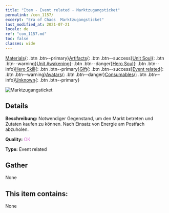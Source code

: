 ```yaml
---
title: "Item - Event related - Marktzugangsticket"
permalink: /con_1157/
excerpt: "Era of Chaos  Marktzugangsticket"
last_modified_at: 2021-07-21
locale: de
ref: "con_1157.md"
toc: false
classes: wide
---
```

 [Materials](/ItemsDE/){: .btn .btn--primary}[Artifacts](/ItemsDE/Artifacts/){: .btn .btn--success}[Unit Soul](/ItemsDE/UnitSoul/){: .btn .btn--warning}[Unit Awakening](/ItemsDE/UnitAwakening/){: .btn .btn--danger}[Hero Soul](/ItemsDE/HeroSoul/){: .btn .btn--info}[Hero Skill](/ItemsDE/HeroSkill/){: .btn .btn--primary}[Gift](/ItemsDE/Gift/){: .btn .btn--success}[Event related](/ItemsDE/Events/){: .btn .btn--warning}[Avatars](/ItemsDE/Avatars/){: .btn .btn--danger}[Consumables](/ItemsDE/Consumables/){: .btn .btn--info}[Unknown](/ItemsDE/Unknown/){: .btn .btn--primary}

 ![Marktzugangsticket](/images/t/i_8150000.png)

## Details
 **Beschreibung:** Notwendiger Gegenstand, um den Markt betreten und Zutaten kaufen zu können. Nach Einsatz von Energie am Postfach abzuholen.

 **Quality:** <span style="color: #DA70D6">OK</span>

 **Type:** Event related

## Gather

  None

## This item contains:

  None

